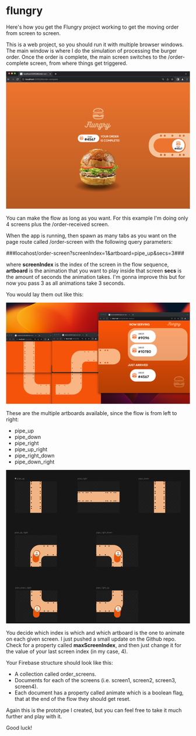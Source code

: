 # flungry

Here's how you get the Flungry project working to get the moving order from screen to screen.

This is a web project, so you should run it with multiple browser windows.
The main window is where I do the simulation of processing the burger order. 
Once the order is complete, the main screen switches to the /order-complete screen, from where things get triggered.

![Screenshot1](img1.png)

You can make the flow as long as you want. For this example I'm doing only 4 screens plus the /order-received screen.

When the app is running, then spawn as many tabs as you want on the page route called /order-screen with the following query parameters:

###locahost/order-screen?screenIndex=1&artboard=pipe_up&secs=3###

where **screenIndex** is the index of the screen in the flow sequence,
**artboard** is the animation that you want to play inside that screen
**secs** is the amount of seconds the animation takes. I'm gonna improve this but for now you pass 3 as all animations take 3 seconds.

You would lay them out like this:

![Screenshot2](img2.png)

These are the multiple artboards available, since the flow is from left to right:
- pipe_up
- pipe_down
- pipe_right
- pipe_up_right
- pipe_right_down
- pipe_down_right

![Screenshot2](img3.png)

You decide which index is which and which artboard is the one to animate on each given screen. I just pushed a small update on the Github repo. Check for a property called **maxScreenIndex**, and then just change it for the value of your last screen index (in my case, 4).

Your Firebase structure should look like this:
- A collection called order_screens.
- Documents for each of the screens (i.e. screen1, screen2, screen3, screen4).
- Each document has a property called animate which is a boolean flag, that at the end of the flow they should get reset.

Again this is the prototype I created, but you can feel free to take it much further and play with it.

Good luck!
